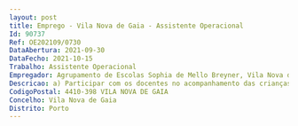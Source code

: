 ```yaml
--- 
layout: post
title: Emprego - Vila Nova de Gaia - Assistente Operacional
Id: 90737
Ref: OE202109/0730
DataAbertura: 2021-09-30
DataFecho: 2021-10-15
Trabalho: Assistente Operacional
Empregador: Agrupamento de Escolas Sophia de Mello Breyner, Vila Nova de Gaia (Escola Básica Sophia de Mello Breyner, Corvo, Vila Nova de Gaia - Sede)
Descricao: a) Participar com os docentes no acompanhamento das crianças e jovens durante o período de funcionamento da escola com vista a assegurar um bom ambiente educativo b) Exercer as tarefas de atendimento e encaminhamento dos utilizadores das escolas e controlar as entradas e saídas da escola c) Providenciar a limpeza, arrumação, conservação e boa utilização das instalações, bem como do material e equipamento didático e informático necessário ao desenvolvimento do processo educativo d) Cooperar nas atividades que visem a segurança de crianças e jovens na escola e) Estabelecer ligações telefónicas e prestar informações f) Receber e transmitir mensagens g) Efetuar, no interior e exterior, tarefas de apoio de modo a permitir o normal funcionamento dos serviços.
CodigoPostal: 4410-398 VILA NOVA DE GAIA
Concelho: Vila Nova de Gaia
Distrito: Porto
--- 
```

